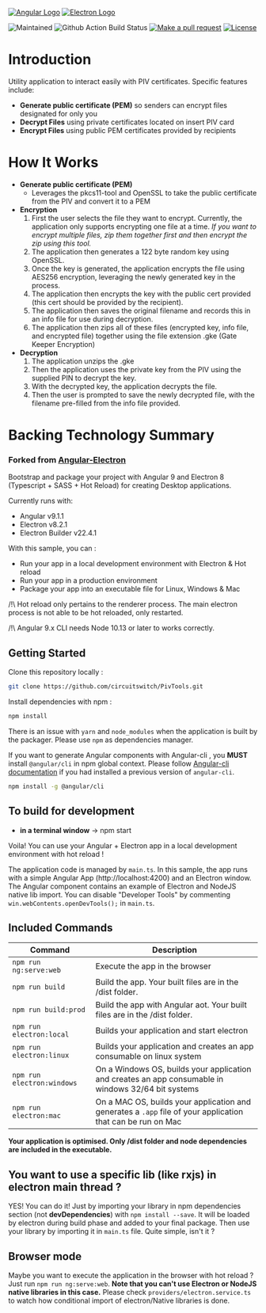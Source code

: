 [![Angular Logo](https://www.vectorlogo.zone/logos/angular/angular-icon.svg)](https://angular.io/) [![Electron Logo](https://www.vectorlogo.zone/logos/electronjs/electronjs-icon.svg)](https://electronjs.org/)

![Maintained][maintained-badge]
![Github Action Build Status][build-badge]
[![Make a pull request][prs-badge]][prs]
[![License](http://img.shields.io/badge/Licence-MIT-brightgreen.svg)](LICENSE.md)

# Introduction

Utility application to interact easily with PIV certificates. Specific features include:
 - **Generate public certificate (PEM)** so senders can encrypt files designated for only you 
 - **Decrypt Files** using private certificates located on insert PIV card
 - **Encrypt Files** using public PEM certificates provided by recipients

# How It Works
 - **Generate public certificate (PEM)**
    * Leverages the pkcs11-tool and OpenSSL to take the public certificate from the PIV and convert it to a PEM
- **Encryption**
    1) First the user selects the file they want to encrypt. Currently, the application only supports encrypting one file at a time. *If you want to encrypt multiple files, zip them together first and then encrypt the zip using this tool.*
    2) The application then generates a 122 byte random key using OpenSSL.
    3) Once the key is generated, the application encrypts the file using AES256 encryption, leveraging the newly generated key in the process.
    4) The application then encrypts the key with the public cert provided (this cert should be provided by the recipient).
    5) The application then saves the original filename and records this in an info file for use during decryption.
    6) The application then zips all of these files (encrypted key, info file, and encrypted file) together using the file extension .gke (Gate Keeper Encryption)
- **Decryption**
    1) The application unzips the .gke
    2) Then the application uses the private key from the PIV using the supplied PIN to decrypt the key.
    3) With the decrypted key, the application decrypts the file.
    4) Then the user is prompted to save the newly decrypted file, with the filename pre-filled from the info file provided.

# Backing Technology Summary

### Forked from [Angular-Electron](https://github.com/maximegris/angular-electron)

Bootstrap and package your project with Angular 9 and Electron 8 (Typescript + SASS + Hot Reload) for creating Desktop applications.

Currently runs with:

- Angular v9.1.1
- Electron v8.2.1
- Electron Builder v22.4.1

With this sample, you can :

- Run your app in a local development environment with Electron & Hot reload
- Run your app in a production environment
- Package your app into an executable file for Linux, Windows & Mac

/!\ Hot reload only pertains to the renderer process. The main electron process is not able to be hot reloaded, only restarted.

/!\ Angular 9.x CLI needs Node 10.13 or later to works correctly.

## Getting Started

Clone this repository locally :

``` bash
git clone https://github.com/circuitswitch/PivTools.git
```

Install dependencies with npm :

``` bash
npm install
```

There is an issue with `yarn` and `node_modules` when the application is built by the packager. Please use `npm` as dependencies manager.


If you want to generate Angular components with Angular-cli , you **MUST** install `@angular/cli` in npm global context.
Please follow [Angular-cli documentation](https://github.com/angular/angular-cli) if you had installed a previous version of `angular-cli`.

``` bash
npm install -g @angular/cli
```

## To build for development

- **in a terminal window** -> npm start

Voila! You can use your Angular + Electron app in a local development environment with hot reload !

The application code is managed by `main.ts`. In this sample, the app runs with a simple Angular App (http://localhost:4200) and an Electron window.
The Angular component contains an example of Electron and NodeJS native lib import.
You can disable "Developer Tools" by commenting `win.webContents.openDevTools();` in `main.ts`.

## Included Commands

|Command|Description|
|--|--|
|`npm run ng:serve:web`| Execute the app in the browser |
|`npm run build`| Build the app. Your built files are in the /dist folder. |
|`npm run build:prod`| Build the app with Angular aot. Your built files are in the /dist folder. |
|`npm run electron:local`| Builds your application and start electron
|`npm run electron:linux`| Builds your application and creates an app consumable on linux system |
|`npm run electron:windows`| On a Windows OS, builds your application and creates an app consumable in windows 32/64 bit systems |
|`npm run electron:mac`|  On a MAC OS, builds your application and generates a `.app` file of your application that can be run on Mac |

**Your application is optimised. Only /dist folder and node dependencies are included in the executable.**

## You want to use a specific lib (like rxjs) in electron main thread ?

YES! You can do it! Just by importing your library in npm dependencies section (not **devDependencies**) with `npm install --save`. It will be loaded by electron during build phase and added to your final package. Then use your library by importing it in `main.ts` file. Quite simple, isn't it ?

## Browser mode

Maybe you want to execute the application in the browser with hot reload ? Just run `npm run ng:serve:web`.
**Note that you can't use Electron or NodeJS native libraries in this case.** Please check `providers/electron.service.ts` to watch how conditional import of electron/Native libraries is done.

[build-badge]: https://github.com/circuitswitch/PivTools/workflows/Build/badge.svg
[license-badge]: https://img.shields.io/badge/license-Apache2-blue.svg?style=style=flat-square
[license]: https://github.com/maximegris/angular-electron/blob/master/LICENSE.md
[prs-badge]: https://img.shields.io/badge/PRs-welcome-brightgreen.svg?style=flat-square
[prs]: http://makeapullrequest.com
[github-star]: https://github.com/maximegris/angular-electron/stargazers
[maintained-badge]: https://img.shields.io/badge/maintained-yes-brightgreen
